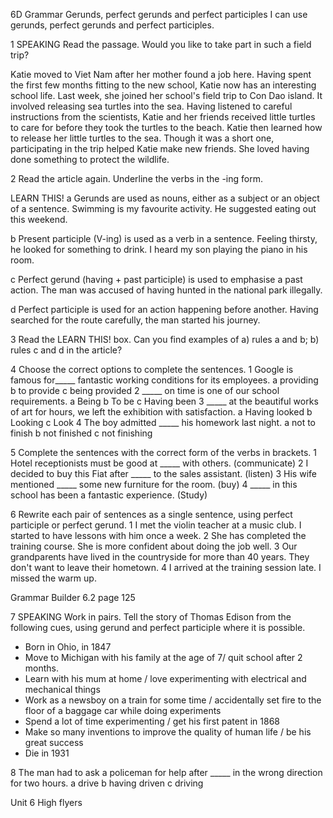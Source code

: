 6D Grammar
Gerunds, perfect gerunds and perfect participles
I can use gerunds, perfect gerunds and perfect participles.

1 SPEAKING Read the passage. Would you like to take part in such a field trip?

Katie moved to Viet Nam after her mother found a job here. Having spent the first few months fitting to the new school, Katie now has an interesting school life. Last week, she joined her school's field trip to Con Dao island. It involved releasing sea turtles into the sea. Having listened to careful instructions from the scientists, Katie and her friends received little turtles to care for before they took the turtles to the beach. Katie then learned how to release her little turtles to the sea. Though it was a short one, participating in the trip helped Katie make new friends. She loved having done something to protect the wildlife.

2 Read the article again. Underline the verbs in the -ing form.

LEARN THIS!
a Gerunds are used as nouns, either as a subject or an object of a sentence.
Swimming is my favourite activity.
He suggested eating out this weekend.

b Present participle (V-ing) is used as a verb in a sentence.
Feeling thirsty, he looked for something to drink.
I heard my son playing the piano in his room.

c Perfect gerund (having + past participle) is used to emphasise a past action.
The man was accused of having hunted in the national park illegally.

d Perfect participle is used for an action happening before another.
Having searched for the route carefully, the man started his journey.

3 Read the LEARN THIS! box. Can you find examples of a) rules a and b; b) rules c and d in the article?

4 Choose the correct options to complete the sentences.
1 Google is famous for_____ fantastic working conditions for its employees.
a providing    b to provide    c being provided
2 _____ on time is one of our school requirements.
a Being    b To be    c Having been
3 _____ at the beautiful works of art for hours, we left the exhibition with satisfaction.
a Having looked    b Looking    c Look
4 The boy admitted _____ his homework last night.
a not to finish    b not finished    c not finishing

5 Complete the sentences with the correct form of the verbs in brackets.
1 Hotel receptionists must be good at _____ with others. (communicate)
2 I decided to buy this Fiat after _____ to the sales assistant. (listen)
3 His wife mentioned _____ some new furniture for the room. (buy)
4 _____ in this school has been a fantastic experience. (Study)

6 Rewrite each pair of sentences as a single sentence, using perfect participle or perfect gerund.
1 I met the violin teacher at a music club. I started to have lessons with him once a week.
2 She has completed the training course. She is more confident about doing the job well.
3 Our grandparents have lived in the countryside for more than 40 years. They don't want to leave their hometown.
4 I arrived at the training session late. I missed the warm up.

Grammar Builder 6.2 page 125

7 SPEAKING Work in pairs. Tell the story of Thomas Edison from the following cues, using gerund and perfect participle where it is possible.
- Born in Ohio, in 1847
- Move to Michigan with his family at the age of 7/ quit school after 2 months.
- Learn with his mum at home / love experimenting with electrical and mechanical things
- Work as a newsboy on a train for some time / accidentally set fire to the floor of a baggage car while doing experiments
- Spend a lot of time experimenting / get his first patent in 1868
- Make so many inventions to improve the quality of human life / be his great success
- Die in 1931

8 The man had to ask a policeman for help after _____ in the wrong direction for two hours.
a drive    b having driven    c driving

Unit 6 High flyers